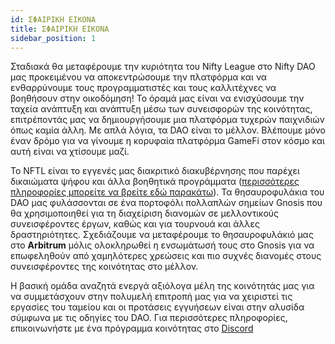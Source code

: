```yaml
---
id: ΣΦΑΙΡΙΚΗ ΕΙΚΟΝΑ
title: ΣΦΑΙΡΙΚΗ ΕΙΚΟΝΑ
sidebar_position: 1
---
```


Σταδιακά θα μεταφέρουμε την κυριότητα του Nifty League στο Nifty DAO μας προκειμένου να αποκεντρώσουμε την πλατφόρμα και να ενθαρρύνουμε τους προγραμματιστές και τους καλλιτέχνες να βοηθήσουν στην οικοδόμηση! Το όραμά μας είναι να ενισχύσουμε την ταχεία ανάπτυξη και ανάπτυξη μέσω των συνεισφορών της κοινότητας, επιτρέποντάς μας να δημιουργήσουμε μια πλατφόρμα τυχερών παιχνιδιών όπως καμία άλλη. Με απλά λόγια, τα DAO είναι το μέλλον. Βλέπουμε μόνο έναν δρόμο για να γίνουμε η κορυφαία πλατφόρμα GameFi στον κόσμο και αυτή είναι να χτίσουμε μαζί.

Το NFTL είναι το εγγενές μας διακριτικό διακυβέρνησης που παρέχει δικαιώματα ψήφου και άλλα βοηθητικά προγράμματα ([περισσότερες πληροφορίες μπορείτε να βρείτε εδώ παρακάτω](https://nifty-league.com/about#nftl)). Τα θησαυροφυλάκια του DAO μας φυλάσσονται σε ένα πορτοφόλι πολλαπλών σημείων Gnosis που θα χρησιμοποιηθεί για τη διαχείριση διανομών σε μελλοντικούς συνεισφέροντες έργων, καθώς και για τουρνουά και άλλες δραστηριότητες. Σχεδιάζουμε να μεταφέρουμε το θησαυροφυλάκιό μας στο **Arbitrum** μόλις ολοκληρωθεί η ενσωμάτωσή τους στο Gnosis για να επωφεληθούν από χαμηλότερες χρεώσεις και πιο συχνές διανομές στους συνεισφέροντες της κοινότητας στο μέλλον.

Η βασική ομάδα αναζητά ενεργά αξιόλογα μέλη της κοινότητάς μας για να συμμετάσχουν στην πολυμελή επιτροπή μας για να χειριστεί τις εργασίες του ταμείου και οι προτάσεις εγγυήσεων είναι στην αλυσίδα σύμφωνα με τις οδηγίες του DAO. Για περισσότερες πληροφορίες, επικοινωνήστε με ένα πρόγραμμα κοινότητας στο [Discord](https://discord.gg/niftyleague)
